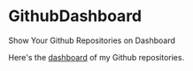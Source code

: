 # GithubDashboard

Show Your Github Repositories on Dashboard

Here's the [dashboard] of my Github repositories.

[dashboard]: http://askeing.github.io/GithubDashboard/

